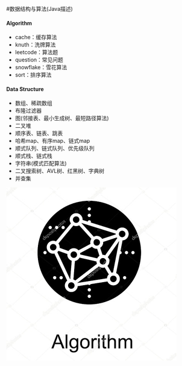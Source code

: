#数据结构与算法(Java描述)
#### Algorithm
- cache：缓存算法
- knuth：洗牌算法
- leetcode：算法题
- question：常见问题
- snowflake：雪花算法
- sort：排序算法
#### Data Structure
- 数组、稀疏数组
- 布隆过滤器
- 图(邻接表、最小生成树、最短路径算法)
- 二叉堆
- 顺序表、链表、跳表
- 哈希map、有序map、链式map
- 顺式队列、链式队列、优先级队列
- 顺式栈、链式栈
- 字符串(模式匹配算法)
- 二叉搜索树、AVL树、红黑树、字典树
- 并查集

![](./src/main/resources/algorithm.jpg)
